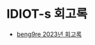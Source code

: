 # IDIOT-s 회고록

* [beng9re 2023년 회고록](https://kimbeng.notion.site/kimbeng/2023-666641284c464d58a2e58426824fd05f)
